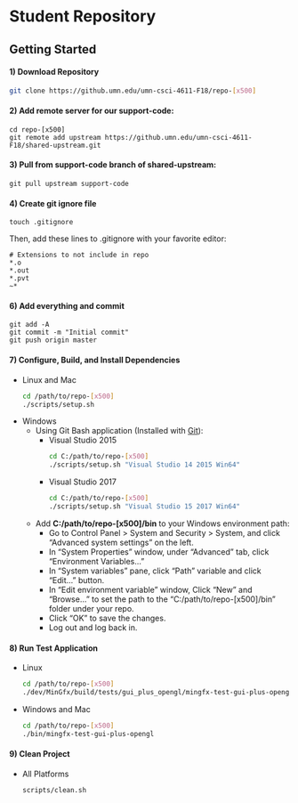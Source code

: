 
# Student Repository


## Getting Started

#### 1) Download Repository

  ```bash
  git clone https://github.umn.edu/umn-csci-4611-F18/repo-[x500]
  ```

#### 2) Add remote server for our support-code:

	cd repo-[x500]
	git remote add upstream https://github.umn.edu/umn-csci-4611-F18/shared-upstream.git


#### 3) Pull from support-code branch of shared-upstream:

	git pull upstream support-code

	
#### 4) Create git ignore file

	touch .gitignore

Then, add these lines to .gitignore with your favorite editor:

	# Extensions to not include in repo
	*.o
	*.out
	*.pvt
	~*

	
#### 6) Add everything and commit

	git add -A
	git commit -m "Initial commit"
	git push origin master


#### 7) Configure, Build, and Install Dependencies

* Linux and Mac
    ```bash
    cd /path/to/repo-[x500]
    ./scripts/setup.sh
    ```
* Windows
   * Using Git Bash application (Installed with [Git](https://git-scm.com/downloads)):
      * Visual Studio 2015
        ```bash
        cd C:/path/to/repo-[x500]
        ./scripts/setup.sh "Visual Studio 14 2015 Win64" 
        ```
      * Visual Studio 2017
        ```bash
        cd C:/path/to/repo-[x500]
        ./scripts/setup.sh "Visual Studio 15 2017 Win64" 
        ```
   * Add **C:/path/to/repo-[x500]/bin** to your Windows environment path:
      * Go to Control Panel > System and Security > System, and click “Advanced system settings” on the left.
      * In “System Properties” window, under “Advanced” tab, click “Environment Variables…”
      * In “System variables” pane, click “Path” variable and click “Edit…” button. 
      * In “Edit environment variable” window, Click “New” and “Browse…” to set the path to the “C:/path/to/repo-[x500]/bin” folder under your repo.
      * Click “OK” to save the changes.
      * Log out and log back in.

#### 8) Run Test Application

* Linux
    ```bash
    cd /path/to/repo-[x500]
    ./dev/MinGfx/build/tests/gui_plus_opengl/mingfx-test-gui-plus-opengl
    ```
*  Windows and Mac
   ```bash
   cd /path/to/repo-[x500]
   ./bin/mingfx-test-gui-plus-opengl
   ```

#### 9) Clean Project

* All Platforms
    ```bash
    scripts/clean.sh
    ```
